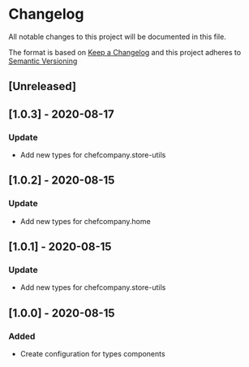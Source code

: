 # Changelog

All notable changes to this project will be documented in this file.

The format is based on [Keep a Changelog](http://keepachangelog.com/en/1.0.0/)
and this project adheres to [Semantic Versioning](http://semver.org/spec/v2.0.0.html)

## [Unreleased]

## [1.0.3] - 2020-08-17

### Update

- Add new types for chefcompany.store-utils

## [1.0.2] - 2020-08-15

### Update

- Add new types for chefcompany.home

## [1.0.1] - 2020-08-15

### Update

- Add new types for chefcompany.store-utils

## [1.0.0] - 2020-08-15

### Added

- Create configuration for types components
